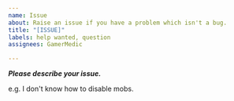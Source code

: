 ```yaml
---
name: Issue
about: Raise an issue if you have a problem which isn't a bug.
title: "[ISSUE]"
labels: help wanted, question
assignees: GamerMedic

---
```


***Please describe your issue.***

e.g. I don't know how to disable mobs.

